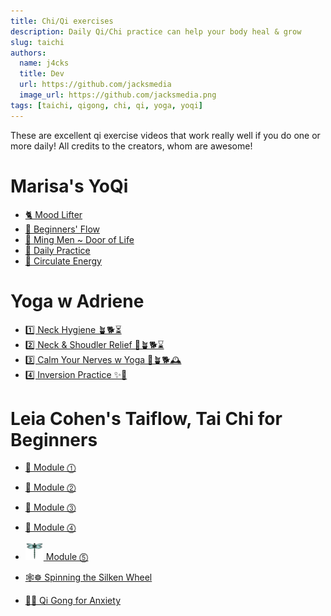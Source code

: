 ```yaml
---
title: Chi/Qi exercises
description: Daily Qi/Chi practice can help your body heal & grow
slug: taichi
authors:
  name: j4cks
  title: Dev
  url: https://github.com/jacksmedia
  image_url: https://github.com/jacksmedia.png
tags: [taichi, qigong, chi, qi, yoga, yoqi]
---
```

These are excellent qi exercise videos that work really well if you do one or more daily!
All credits to the creators, whom are awesome!

# Marisa's YoQi
- [🐈 Mood Lifter](https://www.youtube.com/watch?v=HMbT-CPVl2k?t=33)
- [🐯 Beginners' Flow](https://www.youtube.com/watch?v=IyINAjEoTIs?t=80)
- [🐠 Ming Men ~ Door of Life](https://www.youtube.com/watch?v=8wddPSIEpvE?t=54)
- [🐸 Daily Practice](https://www.youtube.com/watch?v=nmmNWj9YtAw?t=60)
- [🐻 Circulate Energy](https://youtu.be/EZT8RC0wRbA?t=88)

# Yoga w Adriene
- [1️⃣ Neck Hygiene 🪴🐕⏳](https://www.youtube.com/watch?v=X3-gKPNyrTA?t=26)
- [2️⃣ Neck & Shoudler Relief 🧣🪴🐕⌛️](https://www.youtube.com/watch?v=SedzswEwpPw?t=51)
- [3️⃣ Calm Your Nerves w Yoga 🐽🪴🐕🕰](https://www.youtube.com/watch?v=Ba0fweKUwIc)
- [4️⃣ Inversion Practice ✨🗼](https://www.youtube.com/watch?v=V1HbXt5ZRlg&t=39s)

# Leia Cohen's Taiflow, Tai Chi for Beginners
- [🦆 Module ⓵ ](https://youtu.be/cEOS2zoyQw4?t=89)
- [🦇 Module ⓶ ](https://www.youtube.com/watch?v=enk0bOv-gF8?t=17)
- [🐺 Module ⓷ ](https://www.youtube.com/watch?v=OPcZlXYcdMA?t=31)
- [🐍 Module ⓸ ](https://www.youtube.com/watch?v=RoIqYtiTLFI)
- [![dragonfly emoji](./dragonfly-faux-emoji.png) Module ⓹ ](https://www.youtube.com/watch?v=62a20CiIAlY?t=25)

- [🕸☸️ Spinning the Silken Wheel](https://www.youtube.com/watch?v=LZ2oHU-mMJI?t=25)
- [🎱🌈 Qi Gong for Anxiety](https://youtu.be/ED3_i_xVd_s?t=54)


